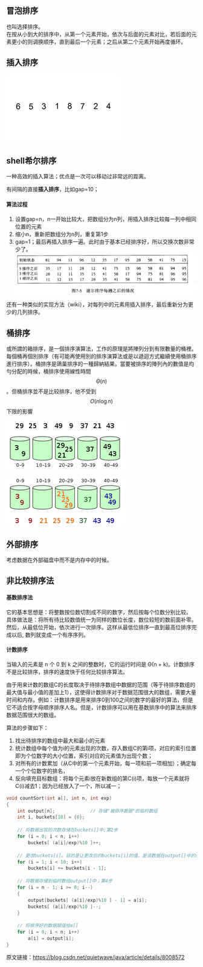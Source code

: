 ##  冒泡排序
也叫选择排序。  
在按从小到大的排序中，从第一个元素开始，依次与后面的元素对比，若后面的元素更小的则调换顺序，直到最后一个元素；之后从第二个元素开始再度循环。

## 插入排序

![插入排序](./images/stl-insertion-sort.gif)

## shell希尔排序
一种高效的插入算法；优点是一次可以移动过非常远的距离。

有间隔的直接**插入排序**，比如gap=10； 
#### 算法过程
1. 设置gap=n，n一开始比较大，把数组分为n列，用插入排序比较每一列中相同位置的元素
2. 缩小n，重新把数组分为n列，重复第1步
3. gap=1；最后再插入排序一遍。此时由于基本已经排序好，所以交换次数非常少了。
![1579002626913](images/1579002626913.png)

还有一种类似的实现方法（wiki），对每列中的元素用插入排序，最后重新分为更少的几列排序。

## 桶排序
或所謂的箱排序，是一個排序演算法，工作的原理是將陣列分到有限數量的桶裡。每個桶再個別排序（有可能再使用別的排序演算法或是以遞迴方式繼續使用桶排序進行排序）。桶排序是鴿巢排序的一種歸納結果。當要被排序的陣列內的數值是均勻分配的時候，桶排序使用線性時間$$\Theta (n)$$。但桶排序並不是比较排序，他不受到$$O(n\log n)$$下限的影響

![img](images/Bucket_sort_1.svg.png)

![img](images/Bucket_sort_2.svg.png)

## 外部排序

考虑数据在外部磁盘中而不是内存中的时候。

## 非比较排序法
#### 基数排序法
它的基本思想是：将整数按位数切割成不同的数字，然后按每个位数分别比较。  
具体做法是：将所有待比较数值统一为同样的数位长度，数位较短的数前面补零。然后，从最低位开始，依次进行一次排序。这样从最低位排序一直到最高位排序完成以后, 数列就变成一个有序序列。

#### 计数排序
当输入的元素是 n 个 0 到 k 之间的整数时，它的运行时间是 Θ(n + k)。计数排序不是比较排序，排序的速度快于任何比较排序算法。

由于用来计数的数组C的长度取决于待排序数组中数据的范围（等于待排序数组的最大值与最小值的差加上1），这使得计数排序对于数据范围很大的数组，需要大量时间和内存。例如：计数排序是用来排序0到100之间的数字的最好的算法，但是它不适合按字母顺序排序人名。但是，计数排序可以用在基数排序中的算法来排序数据范围很大的数组。

算法的步骤如下：

1. 找出待排序的数组中最大和最小的元素
2. 统计数组中每个值为i的元素出现的次数，存入数组C的第i项，对应的索引位置即为个位数字的大小位置，索引对应的元素值为出现个数；
3. 对所有的计数累加（从C中的第一个元素开始，每一项和前一项相加）；确定每一个个位数字的排名，
4. 反向填充目标数组：将每个元素i放在新数组的第C(i)项，每放一个元素就将C(i)减去1；因为已经放入了一个，所以减一；
```c++
void countSort(int a[], int n, int exp)
{
    int output[n];             // 存储"被排序数据"的临时数组
    int i, buckets[10] = {0};

    // 将数据出现的次数存储在buckets[]中;第2步
    for (i = 0; i < n; i++)
        buckets[ (a[i]/exp)%10 ]++;

    // 更改buckets[i]。目的是让更改后的buckets[i]的值，是该数据在output[]中的位置。第3步
    for (i = 1; i < 10; i++)
        buckets[i] += buckets[i - 1];

    // 将数据存储到临时数组output[]中；第4步
    for (i = n - 1; i >= 0; i--)
    {
        output[buckets[ (a[i]/exp)%10 ] - 1] = a[i];
        buckets[ (a[i]/exp)%10 ]--;
    }

    // 将排序好的数据赋值给a[]
    for (i = 0; i < n; i++)
        a[i] = output[i];
}
```

原文链接：https://blog.csdn.net/quietwave/java/article/details/8008572
